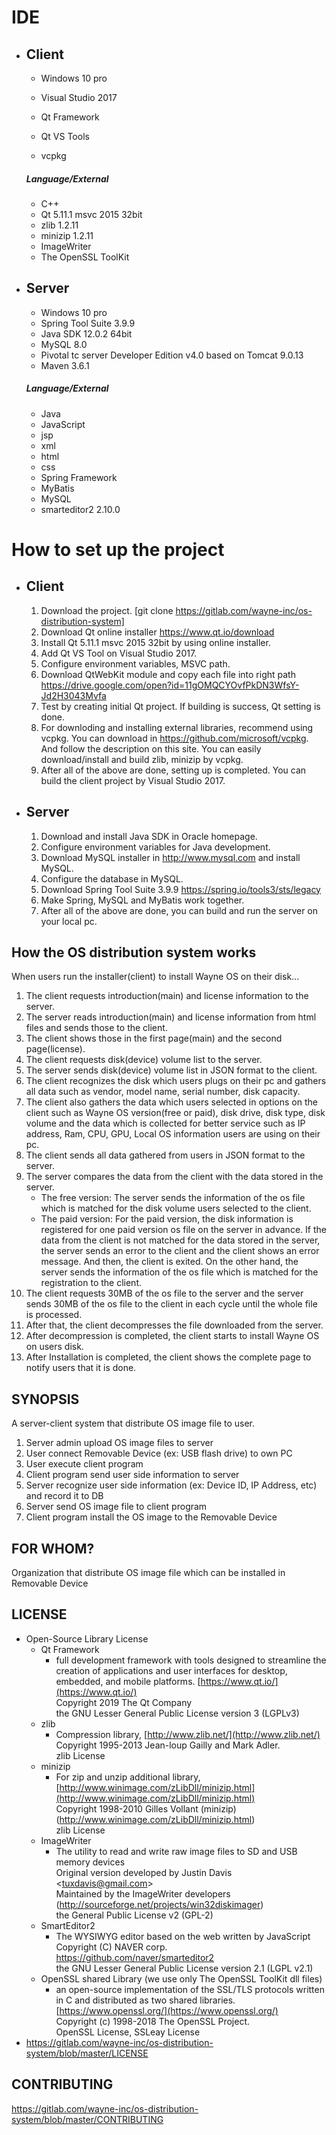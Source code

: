 # IDE

- ## Client

  - Windows 10 pro

  - Visual Studio 2017

  - Qt Framework

  - Qt VS Tools

  - vcpkg

  ##### Language/External

  - C++
  - Qt 5.11.1 msvc 2015 32bit
  - zlib 1.2.11
  - minizip 1.2.11
  - ImageWriter
  - The OpenSSL ToolKit




- ## Server

  - Windows 10 pro
  - Spring Tool Suite 3.9.9
  - Java SDK 12.0.2 64bit
  - MySQL 8.0
  - Pivotal tc server Developer Edition v4.0 based on Tomcat 9.0.13
  - Maven 3.6.1

  ##### Language/External

  - Java
  - JavaScript
  - jsp
  - xml
  - html
  - css
  - Spring Framework
  - MyBatis
  - MySQL
  - smarteditor2 2.10.0



# How to set up the project

- ## Client

  1. Download the project.
     [git clone https://gitlab.com/wayne-inc/os-distribution-system]
  2. Download Qt online installer https://www.qt.io/download
  3. Install Qt 5.11.1 msvc 2015 32bit by using online installer.
  4. Add Qt VS Tool on Visual Studio 2017.
  5. Configure environment variables, MSVC path.
  6. Download QtWebKit module and copy each file into right path 
     https://drive.google.com/open?id=11gOMQCYOvfPkDN3WfsY-Jd2H3043Mvfa
  7. Test by creating initial Qt project. If building is success, Qt setting is done.
  8. For downloding and installing external libraries, recommend using vcpkg. You can download in https://github.com/microsoft/vcpkg. And follow the description on this site. You can easily download/install and build zlib, minizip by vcpkg.
  9. After all of the above are done, setting up is completed. You can build the client project by Visual Studio 2017.




- ## Server

  1. Download and install Java SDK in Oracle homepage.
  2. Configure environment variables for Java development.
  3. Download MySQL installer in http://www.mysql.com and install MySQL.
  4. Configure the database in MySQL.
  5. Download Spring Tool Suite 3.9.9 https://spring.io/tools3/sts/legacy
  6. Make Spring, MySQL and MyBatis work together.
  7. After all of the above are done, you can build and run the server on your local pc.



## How the OS distribution system works

When users run the installer(client) to install Wayne OS on their disk...

1. The client requests introduction(main) and license information to the server.
2. The server reads introduction(main) and license information from html files and sends those to the client. 
3. The client shows those in the first page(main) and the second page(license).
4. The client requests disk(device) volume list to the server.
5. The server sends disk(device) volume list in JSON format to the client.
6. The client recognizes the disk which users plugs on their pc and gathers all data such as vendor, model name, serial number, disk capacity.
7. The client also gathers the data which users selected in options on the client such as Wayne OS version(free or paid), disk drive, disk type, disk volume and the data which is collected for better service such as IP address, Ram, CPU, GPU, Local OS information users are using on their pc.
8. The client sends all data gathered from users in JSON format to the server.
9. The server compares the data from the client with the data stored in the server.
   - The free version: The server sends the information of the os file which is matched for the disk volume users selected to the client.
   - The paid version: For the paid version, the disk information is registered for one paid version os file on the server in advance. If the data from the client is not matched for the data stored in the server, the server sends an error to the client and the client shows an error message. And then, the client is exited. On the other hand, the server sends the information of the os file which is matched for the registration to the client.
10. The client requests 30MB of the os file to the server and the server sends 30MB of the os file to the client in each cycle until the whole file is processed.
11. After that, the client decompresses the file downloaded from the server.
12. After decompression is completed, the client starts to install Wayne OS on users disk.
13. After Installation is completed, the client shows the complete page to notify users that it is done.



## SYNOPSIS

A server-client system that distribute OS image file to user.

1. Server admin upload OS image files to server
2. User connect Removable Device (ex: USB flash drive) to own PC
3. User execute client program
4. Client program send user side information to server
5. Server recognize user side information (ex: Device ID, IP Address, etc) and record it to DB
6. Server send OS image file to client program
7. Client program install the OS image to the Removable Device



## FOR WHOM?

Organization that distribute OS image file which can be installed in Removable Device



## LICENSE

- Open-Source Library License
  - Qt Framework
    - full development framework with tools designed to streamline the creation of applications and user interfaces for desktop, embedded, and mobile platforms.  [https://www.qt.io/](https://www.qt.io/)   
      Copyright 2019 The Qt Company  
      the GNU Lesser General Public License version 3 (LGPLv3)
  - zlib
    - Compression library, [http://www.zlib.net/](http://www.zlib.net/)  
      Copyright 1995-2013 Jean-loup Gailly and Mark Adler.  
      zlib License
  - minizip
    - For zip and unzip additional library, [http://www.winimage.com/zLibDll/minizip.html](http://www.winimage.com/zLibDll/minizip.html)  
      Copyright 1998-2010 Gilles Vollant (minizip)   
      (http://www.winimage.com/zLibDll/minizip.html)  
      zlib License
  - ImageWriter
    - The utility to read and write raw image files to SD and USB memory devices  
      Original version developed by Justin Davis   
      <[tuxdavis@gmail.com](mailto:tuxdavis@gmail.com)>  
      Maintained by the ImageWriter developers  
      (http://sourceforge.net/projects/win32diskimager)  
      the General Public License v2 (GPL-2)
  - SmartEditor2
    - The WYSIWYG editor based on the web written by JavaScript  
      Copyright (C) NAVER corp. https://github.com/naver/smarteditor2  
      the GNU Lesser General Public License version 2.1 (LGPL v2.1)
  - OpenSSL shared Library (we use only The OpenSSL ToolKit dll files)
    - an open-source implementation of the SSL/TLS protocols written in C and distributed as two shared libraries. [https://www.openssl.org/](https://www.openssl.org/)  
      Copyright (c) 1998-2018 The OpenSSL Project.  
      OpenSSL License, SSLeay License
- https://gitlab.com/wayne-inc/os-distribution-system/blob/master/LICENSE



## CONTRIBUTING

https://gitlab.com/wayne-inc/os-distribution-system/blob/master/CONTRIBUTING